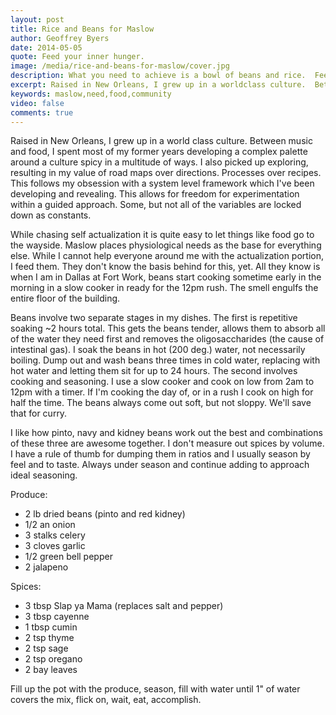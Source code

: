 ```yaml
---
layout: post
title: Rice and Beans for Maslow
author: Geoffrey Byers
date: 2014-05-05
quote: Feed your inner hunger.
image: /media/rice-and-beans-for-maslow/cover.jpg
description: What you need to achieve is a bowl of beans and rice.  Feed your inner hunger.
excerpt: Raised in New Orleans, I grew up in a worldclass culture.  Between music and food, I spent most of my former years developing a complex palete around a culture spicy in a multitude of ways.  I also picked up exploring, resulting in my value of roadmaps over directions.
keywords: maslow,need,food,community
video: false
comments: true
---
```


Raised in New Orleans, I grew up in a world class culture.  Between music and food, I spent most of my former years developing a complex palette around a culture spicy in a multitude of ways.  I also picked up exploring, resulting in my value of road maps over directions.  Processes over recipes.  This follows my obsession with a system level framework which I've been developing and revealing.  This allows for freedom for experimentation within a guided approach.  Some, but not all of the variables are locked down as constants.

While chasing self actualization it is quite easy to let things like food go to the wayside.  Maslow places physiological needs as the base for everything else.  While I cannot help everyone around me with the actualization portion, I feed them.  They don't know the basis behind for this, yet.  All they know is when I am in Dallas at Fort Work, beans start cooking sometime early in the morning in a slow cooker in ready for the 12pm rush.  The smell engulfs the entire floor of the building.

Beans involve two separate stages in my dishes.  The first is repetitive soaking ~2 hours total.  This gets the beans tender, allows them to absorb all of the water they need first and removes the oligosaccharides (the cause of intestinal gas).  I soak the beans in hot (200 deg.) water, not necessarily boiling.  Dump out and wash beans three times in cold water, replacing with hot water and letting them sit for up to 24 hours.  The second involves cooking and seasoning.  I use a slow cooker and cook on low from 2am to 12pm with a timer.  If I'm cooking the day of, or in a rush I cook on high for half the time.  The beans always come out soft, but not sloppy.  We'll save that for curry.

I like how pinto, navy and kidney beans work out the best and combinations of these three are awesome together.  I don't measure out spices by volume.  I have a rule of thumb for dumping them in ratios and I usually season by feel and to taste.  Always under season and continue adding to approach ideal seasoning.

Produce:

-   2 lb dried beans (pinto and red kidney)
-   1/2 an onion
-   3 stalks celery
-   3 cloves garlic
-   1/2 green bell pepper
-   2 jalapeno

Spices:

-  3 tbsp Slap ya Mama (replaces salt and pepper)
-  3 tbsp cayenne
-  1 tbsp cumin
-  2 tsp thyme
-  2 tsp sage
-  2 tsp oregano
-  2 bay leaves

Fill up the pot with the produce, season, fill with water until 1" of water covers the mix, flick on, wait, eat, accomplish.
